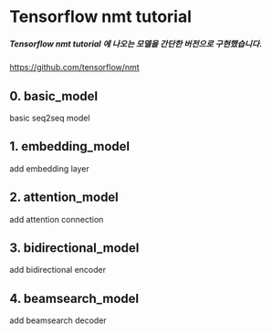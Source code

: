 # Tensorflow nmt tutorial
##### Tensorflow nmt tutorial 에 나오는 모델을 간단한 버전으로 구현했습니다.
<https://github.com/tensorflow/nmt>


## 0. basic_model
basic seq2seq model


## 1. embedding_model
add embedding layer


## 2. attention_model
add attention connection


## 3. bidirectional_model
add bidirectional encoder


## 4. beamsearch_model
add beamsearch decoder


